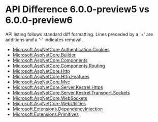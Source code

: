 # API Difference 6.0.0-preview5 vs 6.0.0-preview6

API listing follows standard diff formatting. Lines preceded by a '+' are
additions and a '-' indicates removal.

* [Microsoft.AspNetCore.Authentication.Cookies](6.0-preview6_Microsoft.AspNetCore.Authentication.Cookies.md)
* [Microsoft.AspNetCore.Builder](6.0-preview6_Microsoft.AspNetCore.Builder.md)
* [Microsoft.AspNetCore.Components](6.0-preview6_Microsoft.AspNetCore.Components.md)
* [Microsoft.AspNetCore.Components.Routing](6.0-preview6_Microsoft.AspNetCore.Components.Routing.md)
* [Microsoft.AspNetCore.Http](6.0-preview6_Microsoft.AspNetCore.Http.md)
* [Microsoft.AspNetCore.Http.Features](6.0-preview6_Microsoft.AspNetCore.Http.Features.md)
* [Microsoft.AspNetCore.Mvc](6.0-preview6_Microsoft.AspNetCore.Mvc.md)
* [Microsoft.AspNetCore.Server.Kestrel.Https](6.0-preview6_Microsoft.AspNetCore.Server.Kestrel.Https.md)
* [Microsoft.AspNetCore.Server.Kestrel.Transport.Sockets](6.0-preview6_Microsoft.AspNetCore.Server.Kestrel.Transport.Sockets.md)
* [Microsoft.AspNetCore.WebSockets](6.0-preview6_Microsoft.AspNetCore.WebSockets.md)
* [Microsoft.AspNetCore.WebUtilities](6.0-preview6_Microsoft.AspNetCore.WebUtilities.md)
* [Microsoft.Extensions.DependencyInjection](6.0-preview6_Microsoft.Extensions.DependencyInjection.md)
* [Microsoft.Extensions.Primitives](6.0-preview6_Microsoft.Extensions.Primitives.md)